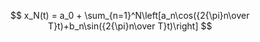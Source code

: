 $$ x_N(t) =  a_0 + \sum_{n=1}^N\left[a_n\cos({2{\pi}n\over T}t)+b_n\sin({2{\pi}n\over T}t)\right] $$
